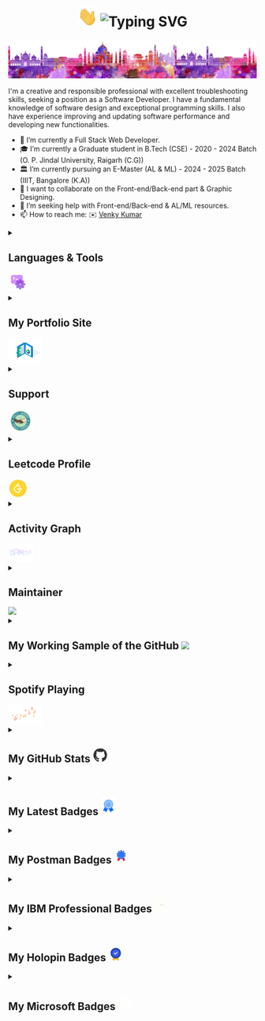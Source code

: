 <h1 align="center"> <img src="https://github.com/BoddepallyVenkatesh06/BoddepallyVenkatesh06/blob/main/Hi.gif" alt = "hi" width="40px" height="40px">
<img src="https://readme-typing-svg.demolab.com?font=Fira+Code&pause=1000&random=false&width=435&lines=Hello+Dear+GitHubers...;I'm+GitHub+Contributes+Creator!;My+Name+is+Venky+Kumar!;I'm+Software+Developer!;Interested+in+Cyber+Security+too!" alt="Typing SVG" /> </h1>

![I am a GitHub Contributes creator](https://github.com/BoddepallyVenkatesh06/BoddepallyVenkatesh06/blob/main/Front_Image.png)

I'm a creative and responsible professional with excellent troubleshooting skills, seeking a position as a Software Developer. I have a fundamental knowledge of software design and exceptional programming skills. I also have experience improving and updating software performance and developing new functionalities.

- 🔭 I’m currently a Full Stack Web Developer. 
- 🎓 I’m currently a Graduate student in B.Tech (CSE) - 2020 - 2024 Batch (O. P. Jindal University, Raigarh (C.G))
- 🏛️ I’m currently pursuing an E-Master (AL & ML) - 2024 - 2025 Batch (IIIT, Bangalore (K.A))
- 👯 I want to collaborate on the Front-end/Back-end part & Graphic Designing. 
- 🤔 I’m seeking help with Front-end/Back-end & AL/ML resources. 
- 📫 How to reach me: ✉️ <a href="mailto:venkykumar06@gmail.com">Venky Kumar</a>

<details>
<summary><h2 align="left">Languages & Tools</h2><img src = "https://raw.githubusercontent.com/BoddepallyVenkatesh06/BoddepallyVenkatesh06/main/L%26T.gif" width="40"> </h2></summary>                                                                                                                                                                                     
<div align="center">
	<code><img width="50" src="https://user-images.githubusercontent.com/25181517/192107854-765620d7-f909-4953-a6da-36e1ef69eea6.png" alt="HTTP" title="HTTP"/></code>
	<code><img width="50" src="https://user-images.githubusercontent.com/25181517/192107858-fe19f043-c502-4009-8c47-476fc89718ad.png" alt="REST" title="REST"/></code>
	<code><img width="50" src="https://user-images.githubusercontent.com/25181517/192108372-f71d70ac-7ae6-4c0d-8395-51d8870c2ef0.png" alt="Git" title="Git"/></code>
	<code><img width="50" src="https://user-images.githubusercontent.com/25181517/192108374-8da61ba1-99ec-41d7-80b8-fb2f7c0a4948.png" alt="GitHub" title="GitHub"/></code>
	<code><img width="50" src="https://user-images.githubusercontent.com/25181517/192108376-c675d39b-90f6-4073-bde6-5a9291644657.png" alt="GitLab" title="GitLab"/></code>
	<code><img width="50" src="https://user-images.githubusercontent.com/25181517/192108890-200809d1-439c-4e23-90d3-b090cf9a4eea.png" alt="IntelliJ" title="IntelliJ"/></code>
	<code><img width="50" src="https://user-images.githubusercontent.com/25181517/192108891-d86b6220-e232-423a-bf5f-90903e6887c3.png" alt="Visual Studio Code" title="Visual Studio Code"/></code>
	<code><img width="50" src="https://user-images.githubusercontent.com/25181517/192109061-e138ca71-337c-4019-8d42-4792fdaa7128.png" alt="Postman" title="Postman"/></code>
	<code><img width="50" src="https://upload.wikimedia.org/wikipedia/commons/3/38/HTML5_Badge.svg" alt="HTML" title="HTML"/></code>
	<code><img width="50" src="https://upload.wikimedia.org/wikipedia/commons/6/62/CSS3_logo.svg" alt="CSS" title="CSS"/></code>
	<code><img width="55" src="https://user-images.githubusercontent.com/25181517/183898054-b3d693d4-dafb-4808-a509-bab54cf5de34.png" alt="Bootstrap" title="Bootstrap"/></code>
	<code><img width="50" src="https://user-images.githubusercontent.com/25181517/202896760-337261ed-ee92-4979-84c4-d4b829c7355d.png" alt="Tailwind CSS" title="Tailwind CSS"/></code>
	<code><img width="50" src="https://user-images.githubusercontent.com/25181517/189716855-2c69ca7a-5149-4647-936d-780610911353.png" alt="Firebase" title="Firebase"/></code>
	<code><img width="50" src="https://user-images.githubusercontent.com/25181517/189715289-df3ee512-6eca-463f-a0f4-c10d94a06b2f.png" alt="Figma" title="Figma"/></code>
	<code><img width="50" src="https://user-images.githubusercontent.com/25181517/189716630-fe6c084c-6c66-43af-aa49-64c8aea4a5c2.png" alt="Material UI" title="Material UI"/></code>
	<code><img width="50" src="https://user-images.githubusercontent.com/25181517/117447155-6a868a00-af3d-11eb-9cfe-245df15c9f3f.png" alt="JavaScript" title="JavaScript"/></code>
	<code><img width="50" src="https://user-images.githubusercontent.com/25181517/183897015-94a058a6-b86e-4e42-a37f-bf92061753e5.png" alt="React" title="React"/></code>
	<code><img width="50" src="https://user-images.githubusercontent.com/25181517/183890598-19a0ac2d-e88a-4005-a8df-1ee36782fde1.png" alt="TypeScript" title="TypeScript"/></code>
	<code><img width="50" src="https://user-images.githubusercontent.com/25181517/121401671-49102800-c959-11eb-9f6f-74d49a5e1774.png" alt="npm" title="npm"/></code>
	<code><img width="50" src="https://user-images.githubusercontent.com/25181517/183049794-a3dfaddd-22ee-4ffe-b0b4-549ccd4879f9.png" alt="yarn" title="yarn"/></code>
	<code><img width="50" src="https://user-images.githubusercontent.com/25181517/183568594-85e280a7-0d7e-4d1a-9028-c8c2209e073c.png" alt="Node.js" title="Node.js"/></code>
	<code><img width="50" src="https://user-images.githubusercontent.com/25181517/183859966-a3462d8d-1bc7-4880-b353-e2cbed900ed6.png" alt="Express" title="Express"/></code>
	<code><img width="50" src="https://github.com/marwin1991/profile-technology-icons/assets/136815194/519bfaf3-c242-431e-a269-876979f05574" alt="Nest.js" title="Nest.js"/></code>
	<code><img width="50" src="https://user-images.githubusercontent.com/25181517/187896150-cc1dcb12-d490-445c-8e4d-1275cd2388d6.png" alt="Redux" title="Redux"/></code>
	<code><img width="50" src="https://user-images.githubusercontent.com/25181517/187955005-f4ca6f1a-e727-497b-b81b-93fb9726268e.png" alt="Jest" title="Jest"/></code>
	<code><img width="50" src="https://user-images.githubusercontent.com/25181517/187955008-981340e6-b4cc-441b-80cf-7a5e94d29e7e.png" alt="webpack" title="webpack"/></code>
	<code><img width="50" src="https://www.impekable.com/wp-content/uploads/2023/05/Next_JS-500x500.png" alt="Next.js" title="Next.js"/></code>
	<code><img width="50" src="https://github-production-user-asset-6210df.s3.amazonaws.com/62091613/261395532-b40892ef-efb8-4b0e-a6b5-d1cfc2f3fc35.png" alt="Vite" title="Vite"/></code>
	<code><img width="50" src="https://user-images.githubusercontent.com/25181517/117201156-9a724800-adec-11eb-9a9d-3cd0f67da4bc.png" alt="Java" title="Java"/></code>
	<code><img width="50" src="https://user-images.githubusercontent.com/25181517/117207493-49665200-adf4-11eb-808e-a9c0fcc2a0a0.png" alt="Hibernate" title="Hibernate"/></code>
	<code><img width="50" src="https://user-images.githubusercontent.com/25181517/117533873-484d4480-afef-11eb-9fad-67c8605e3592.png" alt="JUnit" title="JUnit"/></code>
	<code><img width="50" src="https://user-images.githubusercontent.com/25181517/183423507-c056a6f9-1ba8-4312-a350-19bcbc5a8697.png" alt="Python" title="Python"/></code>
	<code><img width="50" src="https://user-images.githubusercontent.com/25181517/183570228-6a040b9f-3ddf-47a2-a201-743121dac664.png" alt="php" title="php"/></code>
	<code><img width="50" src="https://user-images.githubusercontent.com/25181517/117208740-bfb78400-adf5-11eb-97bb-09072b6bedfc.png" alt="PostgreSQL" title="PostgreSQL"/></code>
	<code><img width="50" src="https://user-images.githubusercontent.com/25181517/117208736-bdedc080-adf5-11eb-912f-61c7d43705f6.png" alt="Oracle" title="Oracle"/></code>
	<code><img width="50" src="https://user-images.githubusercontent.com/25181517/183896128-ec99105a-ec1a-4d85-b08b-1aa1620b2046.png" alt="MySQL" title="MySQL"/></code>
	<code><img width="50" src="https://user-images.githubusercontent.com/25181517/182884177-d48a8579-2cd0-447a-b9a6-ffc7cb02560e.png" alt="mongoDB" title="mongoDB"/></code>
	<code><img width="50" src="https://user-images.githubusercontent.com/25181517/117207330-263ba280-adf4-11eb-9b97-0ac5b40bc3be.png" alt="Docker" title="Docker"/></code>
	<code><img width="50" src="https://user-images.githubusercontent.com/25181517/179090274-733373ef-3b59-4f28-9ecb-244bea700932.png" alt="Jenkins" title="Jenkins"/></code>
	<code><img width="50" src="https://user-images.githubusercontent.com/25181517/183896132-54262f2e-6d98-41e3-8888-e40ab5a17326.png" alt="AWS" title="AWS"/></code>
	<code><img width="50" src="https://user-images.githubusercontent.com/25181517/183911547-990692bc-8411-4878-99a0-43506cdb69cf.png" alt="GCP" title="GCP"/></code>
	<code><img width="50" src="https://user-images.githubusercontent.com/25181517/183911544-95ad6ba7-09bf-4040-ac44-0adafedb9616.png" alt="Microsoft Azure" title="Microsoft Azure"/></code>
	<code><img width="50" src="https://user-images.githubusercontent.com/25181517/223639822-2a01e63a-a7f9-4a39-8930-61431541bc06.png" alt="TensorFlow" title="TensorFlow"/></code>
	<code><img width="50" src="https://user-images.githubusercontent.com/25181517/192106593-610ee31c-995e-4f24-b8e1-0f18eead6fae.png" alt="MATLAB" title="MATLAB"/></code>
	<code><img width="50" src="https://github.com/marwin1991/profile-technology-icons/assets/76662862/2481dc48-be6b-4ebb-9e8c-3b957efe69fa" alt="Linux" title="Linux"/></code>
	<code><img width="50" src="https://miro.medium.com/v2/resize:fit:256/0*Iun19CcnCWlrTAza.png" alt="websocket" title="websocket"/></code>
<code><img width="50" src="https://user-images.githubusercontent.com/25181517/192107856-aa92c8b1-b615-47c3-9141-ed0d29a90239.png" alt="GraphQL" title="GraphQL"/></code>
<code><img width="50" src="https://user-images.githubusercontent.com/25181517/192107860-9a9f0894-0e34-4ab3-964d-6297ee4c00e9.png" alt="SOAP" title="SOAP"/></code>
<code><img width="50" src="https://www.sentinelone.com/wp-content/uploads/2019/07/19130737/Kafka_use_cases_indicated_by_Kafka_logo_with_Scalyr_colors.png" alt="kafka" title="kafka"/></code>
<code><img width="50" src="https://github-production-user-asset-6210df.s3.amazonaws.com/25181517/297664473-1275d076-f047-432b-9084-308f88f8c176.png" alt="tRPC" title="tRPC"/></code>
<code><img width="50" src="https://user-images.githubusercontent.com/25181517/192108375-268c35e6-ab26-44b2-88bf-e3121a4e5083.png" alt="Bitbucket" title="Bitbucket"/></code>
<code><img width="50" src="https://user-images.githubusercontent.com/25181517/192108893-b1eed3c7-b2c4-4e1c-9e9f-c7e83637b33d.png" alt="WebStorm" title="WebStorm"/></code>
<code><img width="50" src="https://user-images.githubusercontent.com/25181517/192108895-20dc3343-43e3-4a54-a90e-13a4abbc57b9.png" alt="Android Studio" title="Android Studio"/></code>
<code><img width="50" src="https://user-images.githubusercontent.com/25181517/186711571-ad08f891-085a-4dad-b4d9-95310b3c8ad9.png" alt="AppCode" title="AppCode"/></code>
<code><img width="50" src="https://user-images.githubusercontent.com/25181517/186711578-bf30cb30-40b7-4b45-95a5-bdf837c372e7.png" alt="Xcode" title="Xcode"/></code>
<code><img width="50" src="https://user-images.githubusercontent.com/25181517/192108892-6e9b5cdf-4e35-4a70-ad9a-801a93a07c1c.png" alt="eclipse" title="eclipse"/></code>
<code><img width="50" src="https://user-images.githubusercontent.com/25181517/190887571-ddd87d6e-77f8-41e7-b755-9b6d68e4fab7.png" alt="Atom" title="Atom"/></code>
<code><img width="50" src="https://user-images.githubusercontent.com/25181517/190887576-6653f877-8439-4521-82f3-403086ead892.png" alt="Sublime Text" title="Sublime Text"/></code>
<code><img width="50" src="https://user-images.githubusercontent.com/25181517/183912952-83784e94-629d-4c34-a961-ae2ae795b662.png" alt="Jira" title="Jira"/></code>
<code><img width="50" src="https://user-images.githubusercontent.com/25181517/183914128-3fc88b4a-4ac1-40e6-9443-9a30182379b7.png" alt="Jupyter Notebook" title="Jupyter Notebook"/></code>
<code><img width="50" src="https://user-images.githubusercontent.com/25181517/184146221-671413cb-b1ae-47db-a232-b37c99281516.png" alt="SonarQube" title="SonarQube"/></code>
<code><img width="50" src="https://user-images.githubusercontent.com/25181517/192158956-48192682-23d5-4bfc-9dfb-6511ade346bc.png" alt="Sass" title="Sass"/></code>
<code><img width="50" src="https://user-images.githubusercontent.com/25181517/192158957-b1256181-356c-46a3-beb9-487af08a6266.png" alt="Wordpress" title="Wordpress"/></code>
<code><img width="50" src="https://user-images.githubusercontent.com/25181517/186711335-a3729606-5a78-4496-9a36-06efcc74f800.png" alt="Swagger" title="Swagger"/></code>
<code><img width="50" src="https://user-images.githubusercontent.com/25181517/187955001-20e6d7d2-d8ba-49aa-8fd7-2d8b1f49f556.png" alt="Browsersync" title="Browsersync"/></code>
<code><img width="50" src="https://user-images.githubusercontent.com/25181517/188324036-d704ac9a-6e61-4722-b978-254b25b61bed.png" alt="WebAssembly" title="WebAssembly"/></code>
<code><img width="50" src="https://github-production-user-asset-6210df.s3.amazonaws.com/136815194/268487504-e5fe87f3-f2ee-419d-8299-14dc573f3603.png" alt="Bulma" title="Bulma"/></code>
<code><img width="50" src="https://github-production-user-asset-6210df.s3.amazonaws.com/54946572/281752331-0ed1571c-e3df-4f34-94df-102c0afbdb2b.png" alt="Strapi" title="Strapi"/></code>
<code><img width="50" src="https://seeklogo.com/images/A/auth0-logo-03B0DBA304-seeklogo.com.png" alt="Auth0" title="Auth0"/></code>
<code><img width="50" src="https://user-images.githubusercontent.com/25181517/189715289-df3ee512-6eca-463f-a0f4-c10d94a06b2f.png" alt="Figma" title="Figma"/></code>
<code><img width="50" src="https://github-production-user-asset-6210df.s3.amazonaws.com/136815194/253220886-02494c7c-de6a-43a6-9293-6369696842ed.png" alt="Canva" title="Canva"/></code>
<code><img width="50" src="https://user-images.githubusercontent.com/25181517/189716058-71f74b6f-5936-40b5-92e3-00381e35ccb9.png" alt="Material Design" title="Material Design"/></code>
<code><img width="50" src="https://user-images.githubusercontent.com/25181517/117448124-a2da9800-af3e-11eb-85d2-bd1b69b65603.png" alt="Vue.js" title="Vue.js"/></code>
<code><img width="50" src="https://user-images.githubusercontent.com/46967826/235814699-7bf7e5ce-19d1-469b-9efe-fe89412349d8.png" alt="Fastify" title="Fastify"/></code>
<code><img width="50" src="https://github.com/marwin1991/profile-technology-icons/assets/136815194/2bd495ca-29d8-4415-8e8c-a1979721816a" alt="Gatsby" title="Gatsby"/></code>
<code><img width="50" src="https://github.com/marwin1991/profile-technology-icons/assets/136815194/e56b5093-2f58-40cc-b194-5bdde41077b5" alt="Svelte" title="Svelte"/></code>
<code><img width="50" src="https://github.com/marwin1991/profile-technology-icons/assets/136815194/ebd92b15-970a-45b8-8c4c-0ecf69b17cdc" alt="Nuxt.js" title="Nuxt.js"/></code>
<code><img width="50" src="https://github.com/marwin1991/profile-technology-icons/assets/136815194/e98ed313-79fd-4707-b17f-277af051c9e0" alt="Backbone.js" title="Backbone.js"/></code>
<code><img width="50" src="https://github.com/marwin1991/profile-technology-icons/assets/136815194/50c63e54-074f-494b-b786-01eb7870c927" alt="Vuetify.js" title="Vuetify.js"/></code>
<code><img width="50" src="https://github.com/marwin1991/profile-technology-icons/assets/136815194/ecd443af-ebba-4af8-a46e-1bf64d863b5b" alt="Babel" title="Babel"/></code>
<code><img width="50" src="https://ik.imagekit.io/rolex/Astro?updatedAt=1719761642850" alt="Astro" title="Astro"/></code>
<code><img width="50" src="https://docs.nodegui.org/img/logo-circle.png" alt="NodeGui" title="NodeGui"/></code>
<code><img width="50" src="https://user-images.githubusercontent.com/4060187/196936104-5797972c-ab10-4834-bd61-0d1e5f442c9c.png" alt="Turborepo" title="Turborepo"/></code>
<code><img width="50" src="https://user-images.githubusercontent.com/25181517/117201470-f6d56780-adec-11eb-8f7c-e70e376cfd07.png" alt="Spring" title="Spring"/></code>
<code><img width="50" src="https://user-images.githubusercontent.com/25181517/183891303-41f257f8-6b3d-487c-aa56-c497b880d0fb.png" alt="Spring Boot" title="Spring Boot"/></code>
<code><img width="50" src="https://user-images.githubusercontent.com/25181517/184097317-690eea12-3a26-4f7c-8521-729ebbbb3f98.png" alt="Testcontainers" title="Testcontainers"/></code>
<code><img width="50" src="https://user-images.githubusercontent.com/25181517/202540780-999f189c-341a-438e-a7e3-b0838fda6645.png" alt="Spock" title="Spock"/></code>
<code><img width="50" src="https://user-images.githubusercontent.com/25181517/121259141-047c8200-c8b0-11eb-9fdf-a9484c59f8d7.png" alt="Vaadin" title="Vaadin"/></code>
<code><img width="50" src="https://user-images.githubusercontent.com/25181517/183892787-bca94a0e-ffcb-4eeb-8137-e0fc4e446c25.png" alt="Groovy" title="Groovy"/></code>
<code><img width="50" src="https://user-images.githubusercontent.com/25181517/185062806-7be3b0f6-3373-44a8-be19-21ddd2307a70.png" alt="Scala" title="Scala"/></code>
<code><img width="50" src="https://user-images.githubusercontent.com/25181517/185062812-8138c46e-b0a4-43d2-bb17-32e071b0a088.png" alt="Play Framework" title="Play Framework"/></code>
<code><img width="50" src="https://user-images.githubusercontent.com/25181517/185062810-7ee0c3d2-17f2-4a98-9d8a-a9576947692b.png" alt="Kotlin" title="Kotlin"/></code>
<code><img width="50" src="https://user-images.githubusercontent.com/25181517/185157723-1ca89950-665d-467c-b653-953559daa1c7.png" alt="Micrometer" title="Micrometer"/></code>
<code><img width="50" src="https://user-images.githubusercontent.com/25181517/192106073-90fffafe-3562-4ff9-a37e-c77a2da0ff58.png" alt="C++" title="C++"/></code>
<code><img width="50" src="https://user-images.githubusercontent.com/25181517/121405384-444d7300-c95d-11eb-959f-913020d3bf90.png" alt="C#" title="C#"/></code>
<code><img width="50" src="https://user-images.githubusercontent.com/25181517/121405754-b4f48f80-c95d-11eb-8893-fc325bde617f.png" alt=".NET Core" title=".NET Core"/></code>
<code><img width="47" src="https://ik.imagekit.io/rolex/Flask?updatedAt=1719761642488" alt="Flask" title="Flask"/></code>
<code><img width="50" src="https://user-images.githubusercontent.com/25181517/184117132-9e89a93b-65fb-47c3-91e7-7d0f99e7c066.png" alt="pytest" title="pytest"/></code>
<code><img width="50" src="https://github.com/marwin1991/profile-technology-icons/assets/25181517/afcf1c98-544e-41fb-bf44-edba5e62809a" alt="Laravel" title="Laravel"/></code>
<code><img width="50" src="https://user-images.githubusercontent.com/25181517/192603745-7d34df9e-7756-4756-a539-6a61badf7a80.png" alt="Ruby" title="Ruby"/></code>
<code><img width="50" src="https://user-images.githubusercontent.com/25181517/192603748-3ac17112-3653-4257-80da-a57334b11411.png" alt="Ruby on Rails" title="Ruby on Rails"/></code>
<code><img width="50" src="https://user-images.githubusercontent.com/25181517/192106356-07c248b7-9c7c-40bd-a202-f7caf5d0b1bc.png" alt="Fortran" title="Fortran"/></code>
<code><img width="50" src="https://user-images.githubusercontent.com/25181517/192149581-88194d20-1a37-4be8-8801-5dc0017ffbbe.png" alt="Go" title="Go"/></code>
<code><img width="50" src="https://user-images.githubusercontent.com/25181517/192158304-db78a94b-ceb3-4b03-a352-b25760e5e63c.png" alt="Elixir" title="Elixir"/></code>
<code><img width="40" src="https://cdn.icon-icons.com/icons2/2699/PNG/512/apache_solr_logo_icon_168611.png" alt="Solr" title="Solr"/></code>
<code><img width="50" src="https://user-images.githubusercontent.com/25181517/117269608-b7dcfb80-ae58-11eb-8e66-6cc8753553f0.png" alt="Android" title="Android"/></code>
<code><img width="50" src="https://user-images.githubusercontent.com/25181517/121406611-a8246b80-c95e-11eb-9b11-b771486377f6.png" alt="iOS" title="iOS"/></code>
<code><img width="50" src="https://user-images.githubusercontent.com/25181517/121406389-6267a300-c95e-11eb-8d67-f1e22afe8aea.png" alt="Swift" title="Swift"/></code>
<code><img width="50" src="https://user-images.githubusercontent.com/25181517/186150304-1568ffdf-4c62-4bdc-9cf1-8d8efcea7c5b.png" alt="Dart" title="Dart"/></code>
<code><img width="50" src="https://user-images.githubusercontent.com/25181517/186150365-da1eccce-6201-487c-8649-45e9e99435fd.png" alt="Flutter" title="Flutter"/></code>
<code><img width="50" src="https://user-images.githubusercontent.com/25181517/182884894-d3fa6ee0-f2b4-4960-9961-64740f533f2a.png" alt="redis" title="redis"/></code>
<code><img width="50" src="https://user-images.githubusercontent.com/25181517/182884027-02cf00e4-6ac5-49a8-816d-3287a26bc5b4.png" alt="neo4j" title="neo4j"/></code>
<code><img width="50" src="https://github.com/marwin1991/profile-technology-icons/assets/136815194/79868fa1-41b8-411f-bd00-cda9ba6723ca" alt="Realm" title="Realm"/></code>
<code><img width="50" src="https://github.com/marwin1991/profile-technology-icons/assets/136815194/82df4543-236b-4e45-9604-5434e3faab17" alt="SQLite" title="SQLite"/></code>
<code><img width="50" src="https://github.com/marwin1991/profile-technology-icons/assets/136815194/3c698a4f-84e4-4849-a900-476b14311634" alt="MariaDB" title="MariaDB"/></code>
<code><img width="50" src="https://user-images.githubusercontent.com/25181517/192158606-7c2ef6bd-6e04-47cf-b5bc-da2797cb5bda.png" alt="bash" title="bash"/></code>
<code><img width="50" src="https://user-images.githubusercontent.com/25181517/182534006-037f08b5-8e7b-4e5f-96b6-5d2a5558fa85.png" alt="Kubernetes" title="Kubernetes"/></code>
<code><img width="50" src="https://user-images.githubusercontent.com/25181517/183868728-b2e11072-00a5-47e2-8a4e-4ebbb2b8c554.png" alt="CI/CD" title="CI/CD"/></code>
<code><img width="40" src="https://www.svgviewer.dev/static-svgs/405455/vault.svg" alt="Vault" title="Vault"/></code>
<code><img width="50" src="https://user-images.githubusercontent.com/25181517/183911551-5e9953db-e713-4130-9f17-e2fd25ec9767.png" alt="IBM Cloud" title="IBM Cloud"/></code>
<code><img width="50" src="https://user-images.githubusercontent.com/25181517/197845567-86a09ca9-d96f-42c4-9ab1-8bce95ab000d.png" alt="Databricks" title="Databricks"/></code>
<code><img width="50" src="https://user-images.githubusercontent.com/25181517/184103699-d1b83c07-2d83-4d99-9a1e-83bd89e08117.png" alt="Selenium" title="Selenium"/></code>
<code><img width="50" src="https://user-images.githubusercontent.com/68279555/200387386-276c709f-380b-46cc-81fd-f292985927a8.png" alt="Cypress" title="Cypress"/></code>
<code><img width="50" src="https://encrypted-tbn0.gstatic.com/images?q=tbn:ANd9GcTudj5qNeTae8-YuOXa3OiB8Q0vDzYGW9DeUw&s" alt="Unity" title="Unity"/></code>
<code><img width="50" src="https://user-images.githubusercontent.com/25181517/186884150-05e9ff6d-340e-4802-9533-2c3f02363ee3.png" alt="Windows" title="Windows"/></code>
<code><img width="40" src="https://seeklogo.com/images/A/apple-mac-logo-FB34556F8D-seeklogo.com.png" alt="macOS" title="macOS"/></code>
<code><img width="50" src="https://user-images.githubusercontent.com/25181517/186884153-99edc188-e4aa-4c84-91b0-e2df260ebc33.png" alt="Ubuntu" title="Ubuntu"/></code>
<code><img width="50" src="https://static-00.iconduck.com/assets.00/distributor-logo-elementary-icon-255x256-37e781ib.png" alt="elementary OS" title="elementary OS"/></code>
<code><img width="50" src="https://github.com/marwin1991/profile-technology-icons/assets/136815194/a57a85ba-e2dd-4036-85b6-7e1532391627" alt="Arduino" title="Arduino"/></code>
<code><img width="40" src="https://github.com/marwin1991/profile-technology-icons/assets/136815194/50342602-8025-4030-b492-550f2eaa4073" alt="RabbitMQ" title="RabbitMQ"/></code>
</div>

</details>

<details>
  
<summary><h2 align="left">My Portfolio Site</h2><img src = "https://raw.githubusercontent.com/BoddepallyVenkatesh06/BoddepallyVenkatesh06/main/Portfolio.gif" width="70"> </h2></summary>

<div align="center">
<code><a href="https://www.facebook.com/venkykumar.5602"><img width="50" src="https://cdn.iconscout.com/icon/premium/png-512-thumb/facebook-2752192-2285009.png?f=avif&w=512" alt="Facebook" title="Facebook"/></a></code>
<code><a href="https://www.instagram.com/venkykumar0607/"><img width="50" src="https://cdn.iconscout.com/icon/free/png-512/free-instagram-1868978-1583142.png?f=avif&w=512" alt="Instagram" title="Instagram"/></a></code>
<code><a href="https://www.linkedin.com/in/venkykumar0006/"><img width="50" src="https://cdn.iconscout.com/icon/premium/png-512-thumb/linkedin-2752135-2284952.png?f=avif&w=512" alt="LinkedIn" title="LinkedIn"/></a></code>
<code><a href="https://twitter.com/venkykumar0006"><img width="50" src="https://cdn.iconscout.com/icon/premium/png-512-thumb/twitter-2752046-2284863.png?f=avif&w=512" alt="Twitter" title="Twitter"/></a></code>
<code><a href="https://t.me/VenkyKumar0006"><img width="50" src="https://cdn.iconscout.com/icon/free/png-512/free-telegram-3691230-3073750.png?f=webp&w=512" alt="Telegram" title="Telegram"/></a></code>
<code><a href="https://music.youtube.com/channel/UCW7l4zOlEtssyTRUD5E85HA"><img width="50" src="https://cdn-icons-png.flaticon.com/512/3670/3670147.png" alt="YouTube Music" title="YouTube Music"/></a></code>
<code><a href="https://codepen.io/venkykumar0006"><img width="50" src="https://cdn.iconscout.com/icon/free/png-512/free-codepen-9132422-7417313.png?f=avif&w=512" alt="CodePen" title="CodePen"/></a></code>
<code><a href="https://stackoverflow.com/users/22493780/venkykumar0006"><img width="50" src="https://cdn.iconscout.com/icon/free/png-512/free-stackoverflow-2-432547.png?f=avif&w=512" alt="Stack Overflow" title="Stack Overflow"/></a></code>
<code><a href="https://learn.microsoft.com/en-gb/users/venkykumar0006/"><img width="50" src="https://cdn.iconscout.com/icon/free/png-512/free-microsoft-26-722716.png?f=webp&w=512" alt="Microsoft" title="Microsoft"/></a></code>
<code><a href="https://www.cloudskillsboost.google/public_profiles/d3e14ed2-9972-4067-b5e7-fe4dac25237a"><img width="50" src="https://avatars.githubusercontent.com/u/2810941?s=200&v=4" alt="Google Cloud" title="Google Cloud"/></a></code>
<code><a href="https://developers.google.com/profile/u/venkykumar0006"><img width="50" src="https://www.svgrepo.com/show/353810/google-developers.svg" alt="Google Developers" title="Google Developers"/></a></code>
<code><a href="https://devfolio.co/@venkykumar0006"><img width="50" src="https://avatars.githubusercontent.com/u/38809367?s=200&v=4" alt="Devfolio" title="Devfolio"/></a></code>
<code><a href="https://ik.imagekit.io/rolex/Grammarly?updatedAt=1718050307717"><img width="50" src="https://seeklogo.com/images/G/grammarly-logo-8CE42850DB-seeklogo.com.png" alt="Grammarly" title="Grammarly"/></a></code>
<code><a href="https://peerlist.io/venkykumar0006"><img width="50" src="https://images.crunchbase.com/image/upload/c_lpad,h_170,w_170,f_auto,b_white,q_auto:eco,dpr_1/lgnxtqohdbatl4eoek3f" alt="Peerlist" title="Peerlist"/></a></code>
<code><a href="https://codesandbox.io/u/venkykumar06"><img width="50" src="https://cdn.iconscout.com/icon/free/png-512/free-code-sandbox-3627430-3028741.png?f=webp&w=512" alt="CodeSandbox" title="CodeSandbox"/></a></code>
<code><a href="https://www.coursera.org/learner/venkykumar0006"><img width="50" src="https://cdn.iconscout.com/icon/free/png-512/free-coursera-3628707-3029932.png?f=webp&w=512" alt="Coursera" title="Coursera"/></a></code>
<code><a href="https://www.crio.do/learn/portfolio/venkykumar06/"><img width="50" src="https://avatars.githubusercontent.com/u/51743602?v=4" alt="Crio.do" title="Crio.do"/></a></code>
<code><a href="https://www.credly.com/users/boddepally-venkatesh/badges"><img width="50" src="https://www.svgrepo.com/show/331358/credly.svg" alt="Credly" title="Credly"/></a></code>
<code><a href="https://credly.netlify.app/"><img width="50" src="https://theme.zdassets.com/theme_assets/2382499/cbf082693b966d5c5e6e30fa455853afb22f0079.ico" alt="Credly" title="Credly"/></a></code>
<code><a href="https://replit.com/@VenkyKumar1"><img width="50" src="https://upload.wikimedia.org/wikipedia/commons/thumb/7/78/New_Replit_Logo.svg/440px-New_Replit_Logo.svg.png" alt="Replit" title="Replit"/></a></code>
<code><a href="https://www.behance.net/venkykumar2"><img width="50" src="https://cdn.iconscout.com/icon/premium/png-512-thumb/behance-2752234-2285051.png?f=webp&w=512" alt="Behance" title="Behance"/></a></code>
<code><a href="https://dev.to/venkykumar0006"><img width="50" src="https://cdn.iconscout.com/icon/premium/png-512-thumb/dev-2752213-2285030.png?f=webp&w=512" alt="Dev" title="Dev"/></a></code>
<code><a href="https://www.quora.com/profile/Venky-Kumar-22"><img width="50" src="https://cdn.iconscout.com/icon/free/png-512/free-quora-2296026-1911985.png?f=webp&w=512" alt="Quora" title="Quora"/></a></code>
<code><a href="https://in.pinterest.com/venkykumar06/"><img width="50" src="https://cdn.iconscout.com/icon/premium/png-512-thumb/pinterest-2752099-2284916.png?f=webp&w=512" alt="Pinterest" title="Pinterest"/></a></code>
<code><a href="https://linktr.ee/venkykumar0006"><img width="50" src="https://encrypted-tbn0.gstatic.com/images?q=tbn:ANd9GcRGcJlMeNqxnp7OJXhogY4RHQoacZ7Bi25abQ&s" alt="Linktree" title="Linktree"/></a></code>
<code><a href="https://medium.com/@venkykumar06"><img width="50" src="https://cdn.iconscout.com/icon/premium/png-512-thumb/medium-2752124-2284941.png?f=webp&w=512" alt="Medium" title="Medium"/></a></code>
<code><a href="https://dribbble.com/Venkykumar0006"><img width="50" src="https://cdn.iconscout.com/icon/free/png-512/free-dribbble-180-721947.png?f=webp&w=512" alt="Dribbble" title="Dribbble"/></a></code>
<code><a href="https://www.futurelearn.com/profiles/12903701"><img width="50" src="https://encrypted-tbn0.gstatic.com/images?q=tbn:ANd9GcRngR9gTmBpo77C0-lcyYWsErO4bkKfLermcH0PzFngN3y8C7VKPJDy2da88oPUyX8JV2g&usqp=CAU" alt="FutureLearn" title="FutureLearn"/></a></code>
<code><a href="https://www.frontendmentor.io/profile/BoddepallyVenkatesh06"><img width="50" src="https://avatars.githubusercontent.com/u/47932038?s=200&v=4" alt="FrontendMentor" title="FrontendMentor"/></a></code>
<code><a href="https://jovian.com/venkykumar06"><img width="50" src="https://yt3.googleusercontent.com/ytc/APkrFKa4qyDzKWz3x1T_ToSKPXLdDj6NHy5SznS1donUkg=s176-c-k-c0x00ffffff-no-rj" alt="Jovian" title="Jovian"/></a></code>
<code><a href="https://www.salesforce.com/trailblazer/venkykumar0006"><img width="50" src="https://cdn.iconscout.com/icon/free/png-512/free-salesforce-282298.png?f=webp&w=512" alt="SalesForce" title="SalesForce"/></a></code>
<code><a href="https://www.hackerrank.com/venkykumar06"><img width="50" src="https://cdn.iconscout.com/icon/free/png-512/free-hackerrank-3521478-2944922.png?f=webp&w=512" alt="Hackerrank" title="Hackerrank"/></a></code>
<code><a href="https://www.hackerearth.com/@venky108"><img width="50" src="https://cdn-icons-png.freepik.com/512/5379/5379239.png" alt="Hackerearth" title="Hackerearth"/></a></code>
<code><a href="https://profiles.topcoder.com/venkykumar0006"><img width="50" src="https://www.svgrepo.com/show/353383/airtable.svg" alt="TopCoder" title="TopCoder"/></a></code>
<code><a href="https://codebyte-venkykumar0006.netlify.app/"><img width="50" src="https://encrypted-tbn0.gstatic.com/images?q=tbn:ANd9GcRzsGZ6G_dUXxPoy4DFFDdDRVDNr3_9pPJ4mw&s" alt="CodeByte" title="CodeByte"/></a></code>
<code><a href="https://codechef-venkykumar0006.netlify.app/"><img width="50" src="https://i.pinimg.com/736x/c5/d9/fc/c5d9fc1e18bcf039f464c2ab6cfb3eb6.jpg" alt="CodeChef" title="CodeChef"/></a></code>
<code><a href="https://leetcode-venky-kumar.netlify.app/"><img width="50" src="https://assets.leetcode.com/static_assets/public/images/LeetCode_logo_rvs.png" alt="LeetCode" title="LeetCode"/></a></code>
<code><a href="https://codeforces-venkykumar0006.netlify.app/"><img width="50" src="https://cdn.iconscout.com/icon/free/png-512/free-code-forces-3628695-3029920.png?f=webp&w=512" alt="CodeForces" title="CodeForces"/></a></code>
<code><a href="https://atcoder-venky-kumar.netlify.app/"><img width="50" src="https://img.atcoder.jp/assets/atcoder.png" alt="AtCoder" title="AtCoder"/></a></code>
<code><a href="https://vimeo.com/venkykumar0006"><img width="50" src="https://cdn.iconscout.com/icon/free/png-512/free-vimeo-167-498423.png?f=webp&w=512" alt="Vimeo" title="Vimeo"/></a></code>
<code><a href="https://fueler.io/venkykumar0006"><img width="50" src="https://cdn.iconscout.com/icon/premium/png-512-thumb/fullerene-9753865-7939819.png?f=webp&w=512" alt="Fueler" title="Fueler"/></a></code>
<code><a href="https://bento.me/venkykumar0006"><img width="50" src="https://pbs.twimg.com/profile_images/1603027246255685633/R8UyVx4C_400x400.jpg" alt="Bento" title="Bento"/></a></code>
<code><a href="https://glitch.com/@venkykumar06"><img width="50" src="https://cdn.iconscout.com/icon/premium/png-512-thumb/glitch-2752180-2284997.png?f=webp&w=512" alt="Glitch" title="Glitch"/></a></code>
<code><a href="https://www.freecodecamp.org/Boddepally_Venkatesh"><img width="50" src="https://shayanahmedkhan.gallerycdn.vsassets.io/extensions/shayanahmedkhan/freecodecamp-color-theme/1.1.1/1691739348454/Microsoft.VisualStudio.Services.Icons.Default" alt="FreeCodeCamp" title="FreeCodeCamp"/></a></code>
<code><a href="https://venky-kumar-portfoliosite.netlify.app/"><img width="50" src="https://cdn.iconscout.com/icon/free/png-512/free-logo-1889541-1597601.png?f=webp&w=512" alt="Portfolio" title="Portfolio"/></a></code>
<code><a href="https://portfolio-venky-kumar.netlify.app/"><img width="50" src="https://cdn.iconscout.com/icon/free/png-512/free-logo-1889540-1597600.png?f=webp&w=512" alt="Portfolio-2" title="Portfolio-2"/></a></code>
<code><a href="https://venky-resume.netlify.app/"><img width="50" src="https://cdn.iconscout.com/icon/premium/png-512-thumb/resume-2790235-2314085.png?f=webp&w=512" alt="Resume" title="Resume"/></a></code>
<code><a href="https://newsapp-venky-kumar.netlify.app/"><img width="50" src="https://cdn.iconscout.com/icon/free/png-512/free-news-364-461600.png?f=webp&w=512" alt="NewsApp" title="NewsApp"/></a></code>
<code><a href="https://venky-kumar-blogsite.netlify.app/"><img width="50" src="https://cdn.iconscout.com/icon/free/png-512/free-blog-8-100136.png?f=webp&w=512" alt="BlogSite" title="BlogSite"/></a></code>
<code><a href="https://www.figma.com/@venkykumar"><img width="50" src="https://cdn.iconscout.com/icon/free/png-512/free-figma-3521426-2944870.png?f=webp&w=512" alt="Figma" title="Figma"/></a></code>
<code><a href="https://cssdeck.com/user/venkykumar6"><img width="50" src="https://encrypted-tbn0.gstatic.com/images?q=tbn:ANd9GcSKW15rvDRWZbxNZXUNpENt1kAp3-f4IkFHSVM-ICLSpXCLTx2UmoIxHEjsa7uJ11n0-YA&usqp=CAU" alt="CSSDeck" title="CSSDeck"/></a></code>
<code><a href="https://www.freepik.com/author/freepik"><img width="50" src="https://media.licdn.com/dms/image/D4D0BAQERU7ZcSiM4WA/company-logo_200_200/0/1694513045769/freepik_company_logo?e=2147483647&v=beta&t=lgEXWJI-zhDeZd5MjHFreAL7EkDKZ8r_mpF_rCWAHKY" alt="Freepik" title="Freepik"/></a></code>
<code><a href="https://www.pexels.com/@venky-kumar-1302110314/"><img width="50" src="https://media.licdn.com/dms/image/D4E0BAQESr04JpLm5dw/company-logo_200_200/0/1705511794393/pexels_logo?e=2147483647&v=beta&t=K0Kalg0YWCDRJVDicEOUyZFAGbX-aBy9fTiWQ-fP8eo" alt="Pexels" title="Pexels"/></a></code>
<code><a href="https://www.playbook.com/profile/2WByHbwe665yY1hiAAXYBbDG"><img width="50" src="https://media.licdn.com/dms/image/C560BAQGggO3on4xk-A/company-logo_200_200/0/1630670724161/playbook_hq_logo?e=2147483647&v=beta&t=YfCHdrCAXvwguGFabUXgw1ZkDvjsMxgbHqgUtTQ5psQ" alt="PlayBook" title="PlayBook"/></a></code>
<code><a href="https://plnkr.co/users/venkykumar0006/plunks"><img width="50" src="https://pbs.twimg.com/profile_images/514487290521870336/fmAar7M9_400x400.png" alt="Plunker" title="Plunker"/></a></code>
<code><a href="https://www.shutterstock.com/g/venkykumar0006/"><img width="50" src="https://cdn.iconscout.com/icon/free/png-512/free-shutterstock-2296021-1911980.png?f=webp&w=512" alt="ShutterStock" title="ShutterStock"/></a></code>
<code><a href="https://unsplash.com/@venkykumar0006/"><img width="50" src="https://uploads-ssl.webflow.com/5b0c471ddb589cf22d4477a4/5cd716028463a5a1d1b1e73d_unsplash-app-icon-2.png" alt="Unsplash" title="Unsplash"/></a></code>

</div>
	
</details>

<details>
  
<summary><h2 align="left">Support</h2><img src = "https://raw.githubusercontent.com/BoddepallyVenkatesh06/BoddepallyVenkatesh06/main/Support.gif" width="50"></summary>

<a href="https://www.buymeacoffee.com/venkykumar0006"><img src="https://cdn.buymeacoffee.com/buttons/v2/default-yellow.png" height="50" width="210" alt="Buy Me a Coffee"></a>&nbsp;&nbsp;&nbsp;&nbsp;&nbsp;&nbsp;&nbsp;<a href="https://ko-fi.com/venkykumar0006"><img src="https://cdn.ko-fi.com/cdn/kofi3.png?v=3" height="50" width="210" alt="Ko-fi"></a>
<br>

![trophy](https://camo.githubusercontent.com/f1d9c87ab09617a9c5ec68470fbd71750beb8f8ebcca4f51da42d60b658dbc40/68747470733a2f2f6769746875622d70726f66696c652d74726f7068792e76657263656c2e6170702f3f757365726e616d653d72796f2d6d6126636f6c756d6e3d382672616e6b3d5353532c53532c532c4141412c41412c412c422c43)


 <a href="https://github.com/BoddepallyVenkatesh06"><img src="https://github.com/BoddepallyVenkatesh06/BoddepallyVenkatesh06/blob/main/overview.svg" width="280" height="99%"></a><img src="https://camo.githubusercontent.com/4549ecbc0710a44c7f317bacef431d3a2b133e33567021a2dccbf0aa32f30665/68747470733a2f2f6769746875622d726561646d652d73746174732e76657263656c2e6170702f6170692f746f702d6c616e67732f3f757365726e616d653d616e7572616768617a7261266c61796f75743d636f6d70616374" width="280" height="150%">&nbsp;<a href="https://leetcode-white-venky-kumar.netlify.app/"><img src="https://ik.imagekit.io/rolex/LeetCode_Profile?updatedAt=1718479207970" width="260" height="155"></a>

</details>

<details>
<summary><h2 align="left">Leetcode Profile</h2><img src = "https://raw.githubusercontent.com/BoddepallyVenkatesh06/BoddepallyVenkatesh06/main/Leetcode.gif" width="40"> </h2></summary>                                                                                                                                                                          

<p align="center"><a href="https://github.com/BoddepallyVenkatesh06"><img src="https://readme-typing-svg.herokuapp.com?font=Fira+Code&size=21&pause=1000&color=F70E0E&random=false&width=435&lines=Welcome+to+My+Leetcode+Profile!" alt="Typing SVG" /></a></p>

<a href="https://leetcode-venky-kumar.netlify.app/"><img src="https://ik.imagekit.io/rolex/Leetcode.png?updatedAt=1718479502238"></a>

<div align = "center">
    <img src = "https://github.com/BoddepallyVenkatesh06/BoddepallyVenkatesh06/blob/main/contribution-grid-snake.svg" width = 100%/>
  </div>
</details>

<details>
<summary><h2 align="left">Activity Graph</h2><img src = "https://raw.githubusercontent.com/BoddepallyVenkatesh06/BoddepallyVenkatesh06/main/Graph.gif" width="50"></summary>
<div align = "center">
    <img src = "https://github-readme-activity-graph.vercel.app/graph?username=BoddepallyVenkatesh06&bg_color=ffcfe9&color=4c569e&line=9e4c98&point=403d3d&area=true&hide_border=true"/>
  </div>
</details>
  
<details>   
<summary><h2 align="left">Maintainer</h2><img src = "https://media3.giphy.com/media/v1.Y2lkPTc5MGI3NjExd2pjaXI3Z3BwZG9kYWd0MTc0cjVmd2IwZHl5ZTFnOWVqd2hqajJ6aSZlcD12MV9pbnRlcm5hbF9naWZfYnlfaWQmY3Q9cw/A7LF3J4uMJQ4r8ApLg/200.webp" width="50"></summary>
  
<div align="center">

[![Licence](https://img.shields.io/github/license/Ileriayo/markdown-badges?style=for-the-badge)](./LICENSE)
![Maintainer](https://img.shields.io/badge/Maintainer-Venky%20kumar-blue?style=for-the-badge)
![Profileviews](https://komarev.com/ghpvc/?username=BoddepallyVenkatesh06&color=orange&style=for-the-badge)
![Brackers](https://img.shields.io/badge/brackers-1000-yellow?style=for-the-badge)
![Sponsors](https://img.shields.io/badge/sponsors-100-pink?style=for-the-badge)
![Builds](https://img.shields.io/badge/builds-passing-indigo?style=for-the-badge)
![Coverage](https://img.shields.io/badge/Coverage-100%25-purple?style=for-the-badge)
![Unittest](https://img.shields.io/badge/Unit%20Test-100%25-red?style=for-the-badge)
![Activity](https://img.shields.io/badge/Commit%20activity-50%2Fmonth-olive?style=for-the-badge)
![Chat](https://img.shields.io/badge/Chat%20any%20time-online-tomato%20?style=for-the-badge)

</div>
</details>

<details>

<summary><h2> My Working Sample of the GitHub <img src = "https://media1.giphy.com/media/JZ40cnfnN11KycrvMF/giphy.gif?cid=ecf05e47a0n3gi1bfqntqmob8g9aid1oyj2wr3ds3mg700bl&rid=giphy.gif" width="30"> </h2></summary>

<!--START_SECTION:waka-->

```txt
From: 03 August 2021 - To: 01 July 2024

HTML5/CSS        8 hrs 30 mins   ██████████████████████░░░   90.18 %
JavScript        6 hrs 32 mins   ██████████████████░░░░░░░   79.81 %
React,js         3 hrs 10 mins   ███████████████████████░░   96.18 %
Node.js          3 hrs 24 mins   █████████████▓░░░░░░░░░░░   60.20 %
Other            50 mins         ▒▒▒▒▒▒░░░░░░░░░░░░░░░░░░░   30.80 %
```
</details>

<!--END_SECTION:waka-->

<details>
<summary><h2 align="left">Spotify Playing</h2><img src = "https://raw.githubusercontent.com/BoddepallyVenkatesh06/BoddepallyVenkatesh06/main/Music.gif" width="70"> </h2></summary>

[![Spotify](https://novatorem.bgstatic.vercel.app/api/spotify)](https://open.spotify.com/user/11153360645)

</details>

<details>
<summary><h2> My GitHub Stats <img src="https://raw.githubusercontent.com/BoddepallyVenkatesh06/BoddepallyVenkatesh06/main/Github.gif" width="30"> </h2></summary>

<img src="https://streak-stats.demolab.com/?user=BoddepallyVenkatesh06" width="400">&nbsp;&nbsp;&nbsp;<img src="https://github-profile-summary-cards.vercel.app/api/cards/profile-details?username=BoddepallyVenkatesh06&theme=flag_india" width="420" height="150">


&nbsp;&nbsp;&nbsp;&nbsp;&nbsp;&nbsp;&nbsp;&nbsp;&nbsp;&nbsp;&nbsp;&nbsp;&nbsp;&nbsp;&nbsp;&nbsp;&nbsp;&nbsp;&nbsp;&nbsp;&nbsp;<img src="https://github-profile-summary-cards.vercel.app/api/cards/most-commit-language?username=BoddepallyVenkatesh06&theme=default">&nbsp;&nbsp;&nbsp;<img src="https://github-profile-summary-cards.vercel.app/api/cards/repos-per-language?username=BoddepallyVenkatesh06&theme=default">

</details>

<details>
  
<summary><h2> My Latest Badges <img src = "https://raw.githubusercontent.com/BoddepallyVenkatesh06/BoddepallyVenkatesh06/main/Badge_1.gif" width="30"> </h2></summary>

<!--START_SECTION:badges-->

[![Python for Data Science](https://images.credly.com/size/150x200/images/84ac9eff-b8a2-4683-846b-f59887a73801/Python_101_Data_Science.png)](https://www.credly.com/badges/ef1ce4c2-68fa-4090-99ed-bea0e94b225d "Python Fundamentals Specialization")
[![LFQ101: Fundamentals of Quantum Computing](https://images.credly.com/size/150x200/images/0498414f-41d1-421b-9c5d-50df6e0d7247/LF_logobadge.png)](https://www.credly.com/badges/ce0b80f5-988a-4e67-8adb-dcd73ffdb319 "Fundamentals of Quantum Computing")
[![Interact with Dashboards and Reports](https://images.credly.com/size/150x200/images/82e99942-72c6-4f27-9f50-efc58e409a65/interact-dashboards-2048.png)](https://www.credly.com/badges/b7d18343-89b5-4164-9842-c8c126a23ee9 "Interact with Dashboards and Reports")
[![LFC108: Cybersecurity Fundamentals](https://images.credly.com/size/150x200/images/0498414f-41d1-421b-9c5d-50df6e0d7247/LF_logobadge.png)]( https://www.credly.com/badges/2d5c83ae-e364-4857-b35c-da5d3730a863 "Cybersecurity Fundamentals")
[![IBM Cloud Essentials](https://images.credly.com/size/150x200/images/58e2cad5-5551-44a6-8285-06d6a4aa9cb3/IBM_Cloud_Essentials.png)](https://ibm-cloud-essentials.netlify.app/)
[![Enterprise Design Thinking Practitioner](https://images.credly.com/size/150x200/images/bc08972c-3c7d-4b99-82a0-c94bcca36674/Badges_v8-07_Practitioner.png)](https://enterprise-design-thinking-practition.netlify.app/)
[![Enterprise Design Thinking Co-Creator](https://images.credly.com/size/150x200/images/2700b813-82b8-4232-9b36-5dcd5cd24584/Badges_v8-08_Co-Creator.png)](https://enterprise-design-thinking-co-creator.netlify.app/)
[![Enterprise Design Thinking - Team Essentials for AI](https://images.credly.com/size/150x200/images/09f644d1-eed2-4279-bc49-1e26cddc9d3d/Team_Essentials.png)](https://enterprise-design-thinking-team-ai.netlify.app/)
[![Enterprise Design Thinking for Sustainability](https://images.credly.com/size/150x200/images/95aa870e-8233-42da-807f-f8a94209119a/image.png)](https://enterprise-design-sustainability.netlify.app/)
[![Enterprise Design Thinking Leader](https://images.credly.com/size/150x200/images/216b29b3-6224-467e-9016-ba054fd833a5/Badges_v8-11_Leader.png)](https://enterprise-design-thinking-leader.netlify.app/)

</details>

<!--END_SECTION:badges-->

<!--START_SECTION:badges-->

<details>
  
<summary><h2> My Postman Badges <img src = "https://raw.githubusercontent.com/BoddepallyVenkatesh06/BoddepallyVenkatesh06/main/Badge_2.gif" width="30"> </h2></summary>

<img src = "https://media.badgr.com/uploads/badges/badge-XFiL6JXQQyWlWAV_Iklo4Q.png" width="150" height="150">&nbsp;&nbsp;<img src = "https://media.badgr.com/uploads/badges/942db531-0a0e-4435-b7d3-7ef5cd0cd939.png" width="150" height="150">&nbsp;&nbsp;<img src = "https://media.badgr.com/uploads/badges/badge-IgUsPlotSEK30hfC7zSUzA.png" width="150" height="150">&nbsp;&nbsp;<img src = "https://media.badgr.com/uploads/badges/1adacd02-2d29-432d-bcbb-830e5adbb726.png" width="150" height="150">&nbsp;&nbsp;<img src = "https://media.badgr.com/uploads/badges/badge-6ie1-Fn_SQ-u3cPcrpVqHw.png" width="150" height="150">

</details>

<!--END_SECTION:badges-->

<!--START_SECTION:badges-->

<details>
  
<summary><h2> My IBM Professional Badges <img src = "https://raw.githubusercontent.com/BoddepallyVenkatesh06/BoddepallyVenkatesh06/main/Badge_3.gif" width="30"> </h2></summary>

<img src = "https://ik.imagekit.io/rolex/Full%20Stack%20Software%20Developer%20Professional%20Certificate?updatedAt=1717957488506" width="150" height="150">&nbsp;&nbsp;&nbsp;&nbsp;<img src = "https://ik.imagekit.io/rolex/IT%20Project%20Manager%20Professional%20Certificate?updatedAt=1717957488409" width="150" height="150">&nbsp;&nbsp;&nbsp;&nbsp;<img src = "https://ik.imagekit.io/rolex/Professional_Certificate_-_IBM_Cybersecurity_Analyst?updatedAt=1717957488513" width="150" height="150">&nbsp;&nbsp;&nbsp;&nbsp;<img src = "https://ik.imagekit.io/rolex/Professional_Certificate_-_AI_Engineering?updatedAt=1717957488357" width="150" height="150">&nbsp;&nbsp;&nbsp;&nbsp;<img src = "https://ik.imagekit.io/rolex/Professional_Certificate_-_Data_Analyst?updatedAt=1717957488415" width="150" height="150">

</details>

<!--END_SECTION:badges-->

<!--START_SECTION:badges-->

<details>
  
<summary><h2> My Holopin Badges  <img src = "https://raw.githubusercontent.com/BoddepallyVenkatesh06/BoddepallyVenkatesh06/main/Badge_4.gif" width="30"> </h2></summary>

<a href="https://holopin-io-venky-kumar-0006.netlify.app/#" target="_blank" rel="noreferrer"><img src="https://ik.imagekit.io/rolex/HoloPin.png?updatedAt=1717700015599"/></a>

</details>

<!--END_SECTION:badges-->

<!--START_SECTION:badges-->

<details>
  
<summary><h2> My Microsoft Badges  <img src = "https://raw.githubusercontent.com/BoddepallyVenkatesh06/BoddepallyVenkatesh06/main/Badge_5.gif" width="30"> </h2></summary>

<a href="https://learn.microsoft.com/en-gb/users/venkykumar0006/achievements/vkyl6nem" target="_blank" rel="noreferrer">
    <img src="https://learn.microsoft.com/en-gb/training/achievements/describe-monitoring-tools-azure.svg" alt="microsoft" width="150" height="200"/>
  </a>

  <a href="https://learn.microsoft.com/en-gb/users/venkykumar0006/achievements/fzu4bsmx" target="_blank" rel="noreferrer">
    <img src="https://learn.microsoft.com/en-gb/training/achievements/describe-features-tools-manage-deploy-azure-resources.svg" alt="microsoft-2" width="150" height="200"/>
  </a>

  <a href="https://learn.microsoft.com/en-gb/users/venkykumar0006/achievements/uf52vbd3" target="_blank" rel="noreferrer">
    <img src="https://learn.microsoft.com/en-gb/training/achievements/describe-azure-compute-networking-services.svg" alt="microsoft-3" width="150" height="200"/>
  </a>

  <a href="https://learn.microsoft.com/en-gb/users/venkykumar0006/achievements/n79pkazf" target="_blank" rel="noreferrer">
    <img src="https://learn.microsoft.com/en-gb/training/achievements/describe-cost-management-azure.svg" alt="microsoft-4" width="150" height="200"/>
  </a>
  
<a href="https://learn.microsoft.com/en-gb/users/venkykumar0006/achievements/dgvh9flj" target="_blank" rel="noreferrer">
    <img src="https://learn.microsoft.com/en-gb/training/achievements/form-recognizer-extract-data.svg" alt="microsoft-5" width="150" height="200"/>
  </a>

 <a href="https://learn.microsoft.com/en-gb/users/venkykumar0006/achievements/n7dn6v8f" target="_blank" rel="noreferrer">
    <img src="https://learn.microsoft.com/en-gb/training/achievements/create-classification-model-azure-machine-learning-designer.svg" alt="microsoft-6" width="150" height="200"/>
  </a>

<a href="https://learn.microsoft.com/en-gb/users/venkykumar0006/achievements/zmu7v5w2" target="_blank" rel="noreferrer">
    <img src="https://learn.microsoft.com/en-gb/training/achievements/publish-azure-web-app-with-visual-studio.svg" alt="microsoft-7" width="150" height="200"/>
  </a>

<a href="https://learn.microsoft.com/en-gb/users/venkykumar0006/achievements/n7dn6gsf" target="_blank" rel="noreferrer">
    <img src="https://learn.microsoft.com/en-gb/training/achievements/read-text-computer-vision.svg" alt="microsoft-8" width="150" height="200"/>
  </a>

<a href="https://learn.microsoft.com/en-gb/users/venkykumar0006/achievements/9n8vp3qu" target="_blank" rel="noreferrer">
    <img src="https://learn.microsoft.com/en-gb/training/achievements/introduction-to-web-development.svg" alt="microsoft-9" width="150" height="200"/>
  </a>
  
  <a href="https://learn.microsoft.com/en-gb/users/venkykumar0006/achievements/vbkshs4m" target="_blank" rel="noreferrer">
    <img src="https://learn.microsoft.com/en-gb/training/achievements/use-tools-optimize-power-bi-performance.svg" alt="microsoft-10" width="150" height="200"/>
  </a>

  </details>
  
<!--END_SECTION:badges-->
<!---
BoddepallyVenkatesh06/BoddepallyVenkatesh06 is a ✨ special ✨ repository because its `README.md` (this file) appears on your GitHub profile.
You can click the Preview link to take a look at your changes.
--->
